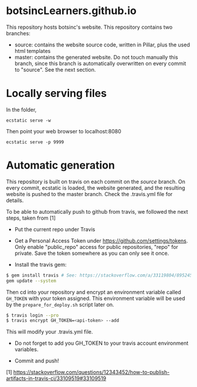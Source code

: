 # botsincLearners.github.io

This repository hosts botsinc's website. This repository contains two branches:
 - source: contains the website source code, written in Pillar, plus the used html templates
 - master: contains the generated website. Do not touch manually this branch, since this branch is automatically overwritten on every commit to "source". See the next section.

# Locally serving files

In the folder, 
```
ecstatic serve -w
```
Then point your web browser to localhost:8080

```
ecstatic serve -p 9999
```

# Automatic generation

This repository is built on travis on each commit on the _source_ branch.
On every commit, ecstatic is loaded, the website generated, and the resulting website is pushed to the master branch.
Check the .travis.yml file for details.

To be able to automatically push to github from travis, we followed the next steps, taken from [1]

 - Put the current repo under Travis

 - Get a Personal Access Token under https://github.com/settings/tokens. Only enable "public_repo" access for public repositories, "repo" for private. Save the token somewhere as you can only see it once.

 - Install the travis gem:

```bash
$ gem install travis # See: https://stackoverflow.com/a/33119804/895245
gem update --system
```

Then cd into your repository and encrypt an environment variable called `GH_TOKEN` with your token assigned. This environment variable will be used by the `prepare_for_deploy.sh` script later on.

```bash
$ travis login --pro
$ travis encrypt GH_TOKEN=<api-token> --add
```

This will modify your .travis.yml file.

- Do not forget to add you GH_TOKEN to your travis account environment variables.

- Commit and push!

[1] https://stackoverflow.com/questions/12343452/how-to-publish-artifacts-in-travis-ci/33109519#33109519